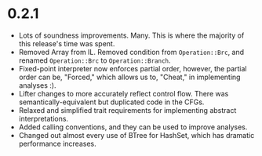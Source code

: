# 0.2.1

* Lots of soundness improvements. Many. This is where the majority of this release's time was spent.
* Removed Array from IL. Removed condition from `Operation::Brc`, and renamed `Operation::Brc` to `Operation::Branch`.
* Fixed-point interpreter now enforces partial order, however, the partial order can be, "Forced," which allows us to, "Cheat," in implementing analyses :).
* Lifter changes to more accurately reflect control flow. There was semantically-equivalent but duplicated code in the CFGs.
* Relaxed and simplified trait requirements for implementing abstract interpretations.
* Added calling conventions, and they can be used to improve analyses.
* Changed out almost every use of BTree for HashSet, which has dramatic performance increases.